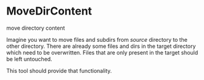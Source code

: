 MoveDirContent
==============
move directory content

Imagine you want to move files and subdirs from *source* directory to the other directory. There are
already some files and dirs in the target directory which need to be overwritten. Files that are
only present in the target should be left untouched.

This tool should provide that functionality.
